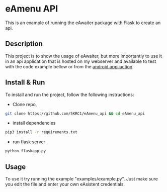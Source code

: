 # eAmenu API
This is an example of running the eAwaiter package with Flask to create an api.

## Description
This project is to show the usage of eAwaiter, but more importantly to use it in an api application that is hosted on my webserver
and available to test with the code example bellow or from the [android appliaction]("https://github.com/5KRC1/eAmenu_Android").

## Install & Run
To install and run the project, follow the following instructions:
- Clone repo,
```bash
git clone https://github.com/5KRC1/eAmenu_api && cd eAmenu_api
```
- install dependencies
```bash
pip3 install -r requirements.txt
```
- run flask server
```bash
python flaskapp.py
```

## Usage
To use it try running the example "examples/example.py". Just make sure you edit the file and enter your own eAsistent credentials.

